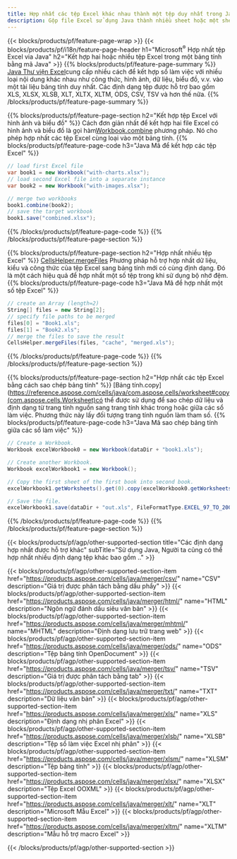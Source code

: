 ```yaml
---
title: Hợp nhất các tệp Excel khác nhau thành một tệp duy nhất trong Java
description: Gộp file Excel sử dụng Java thành nhiều sheet hoặc một sheet. Hợp nhất, kết hợp hoặc ghép các tài liệu Excel thành PDF, Hình ảnh và HTML.
---
```

{{< blocks/products/pf/feature-page-wrap >}}
{{< blocks/products/pf/i18n/feature-page-header h1="Microsoft<sup>&reg;</sup> Hợp nhất tệp Excel via Java" h2="Kết hợp hai hoặc nhiều tệp Excel trong một bảng tính bằng mã Java" >}}
{{% blocks/products/pf/feature-page-summary %}}
[Java Thư viện Excel](/cells/vi/java/)cung cấp nhiều cách để kết hợp sổ làm việc với nhiều loại nội dung khác nhau như công thức, hình ảnh, dữ liệu, biểu đồ, v.v. vào một tài liệu bảng tính duy nhất. Các định dạng tệp được hỗ trợ bao gồm XLS, XLSX, XLSB, XLT, XLTX, XLTM, ODS, CSV, TSV và hơn thế nữa.
{{% /blocks/products/pf/feature-page-summary %}}

{{% blocks/products/pf/feature-page-section h2="Kết hợp tệp Excel với hình ảnh và biểu đồ" %}}
 Cách đơn giản nhất để kết hợp hai file Excel có hình ảnh và biểu đồ là gọi hàm[Workbook.combine](https://reference.aspose.com/cells/java/com.aspose.cells/workbook#combine(com.aspose.cells.Workbook)) phương pháp. Nó cho phép hợp nhất các tệp Excel cùng loại vào một bảng tính.
{{% blocks/products/pf/feature-page-code h3="Java Mã để kết hợp các tệp Excel" %}}

```cs
// load first Excel file
var book1 = new Workbook("with-charts.xlsx");
// load second Excel file into a separate instance
var book2 = new Workbook("with-images.xlsx");

// merge two workbooks
book1.combine(book2);
// save the target workbook 
book1.save("combined.xlsx");
```
{{% /blocks/products/pf/feature-page-code %}}
{{% /blocks/products/pf/feature-page-section %}}

{{% blocks/products/pf/feature-page-section h2="Hợp nhất nhiều tệp Excel" %}}
[CellsHelper.mergeFiles](https://reference.aspose.com/cells/java/com.aspose.cells/cellshelper#mergeFiles) Phương pháp hỗ trợ hợp nhất dữ liệu, kiểu và công thức của tệp Excel sang bảng tính mới có cùng định dạng. Đó là một cách hiệu quả để hợp nhất một số tệp trong khi sử dụng bộ nhớ đệm.
{{% blocks/products/pf/feature-page-code h3="Java Mã để hợp nhất một số tệp Excel" %}}

```cs
// create an Array (length=2)
String[] files = new String[2];
// specify file paths to be merged
files[0] = "Book1.xls";
files[1] = "Book2.xls";
// merge the files to save the result
CellsHelper.mergeFiles(files, "cache", "merged.xls");

```
{{% /blocks/products/pf/feature-page-code %}}
{{% /blocks/products/pf/feature-page-section %}}

{{% blocks/products/pf/feature-page-section h2="Hợp nhất các tệp Excel bằng cách sao chép bảng tính" %}}
[Bảng tính.copy](https://reference.aspose.com/cells/java/com.aspose.cells/worksheet#copy(com.aspose.cells.Worksheet)có thể được sử dụng để sao chép dữ liệu và định dạng từ trang tính nguồn sang trang tính khác trong hoặc giữa các sổ làm việc. Phương thức này lấy đối tượng trang tính nguồn làm tham số.
{{% blocks/products/pf/feature-page-code h3="Java Mã sao chép bảng tính giữa các sổ làm việc" %}}

```cs
// Create a Workbook.
Workbook excelWorkbook0 = new Workbook(dataDir + "book1.xls");

// Create another Workbook.
Workbook excelWorkbook1 = new Workbook();

// Copy the first sheet of the first book into second book.
excelWorkbook1.getWorksheets().get(0).copy(excelWorkbook0.getWorksheets().get(0));

// Save the file.
excelWorkbook1.save(dataDir + "out.xls", FileFormatType.EXCEL_97_TO_2003);
```
{{% /blocks/products/pf/feature-page-code %}}
{{% /blocks/products/pf/feature-page-section %}}

{{< blocks/products/pf/agp/other-supported-section title="Các định dạng hợp nhất được hỗ trợ khác" subTitle="Sử dụng Java, Người ta cũng có thể hợp nhất nhiều định dạng tệp khác bao gồm .." >}}

{{< blocks/products/pf/agp/other-supported-section-item href="https://products.aspose.com/cells/java/merger/csv/" name="CSV" description="Giá trị được phân tách bằng dấu phẩy" >}}
{{< blocks/products/pf/agp/other-supported-section-item href="https://products.aspose.com/cells/java/merger/html/" name="HTML" description="Ngôn ngữ đánh dấu siêu văn bản" >}}
{{< blocks/products/pf/agp/other-supported-section-item href="https://products.aspose.com/cells/java/merger/mhtml/" name="MHTML" description="Định dạng lưu trữ trang web" >}}
{{< blocks/products/pf/agp/other-supported-section-item href="https://products.aspose.com/cells/java/merger/ods/" name="ODS" description="Tệp bảng tính OpenDocument" >}}
{{< blocks/products/pf/agp/other-supported-section-item href="https://products.aspose.com/cells/java/merger/tsv/" name="TSV" description="Giá trị được phân tách bằng tab" >}}
{{< blocks/products/pf/agp/other-supported-section-item href="https://products.aspose.com/cells/java/merger/txt/" name="TXT" description="Dữ liệu văn bản" >}}
{{< blocks/products/pf/agp/other-supported-section-item href="https://products.aspose.com/cells/java/merger/xls/" name="XLS" description="Định dạng nhị phân Excel" >}}
{{< blocks/products/pf/agp/other-supported-section-item href="https://products.aspose.com/cells/java/merger/xlsb/" name="XLSB" description="Tệp sổ làm việc Excel nhị phân" >}}
{{< blocks/products/pf/agp/other-supported-section-item href="https://products.aspose.com/cells/java/merger/xlsm/" name="XLSM" description="Tệp bảng tính" >}}
{{< blocks/products/pf/agp/other-supported-section-item href="https://products.aspose.com/cells/java/merger/xlsx/" name="XLSX" description="Tệp Excel OOXML" >}}
{{< blocks/products/pf/agp/other-supported-section-item href="https://products.aspose.com/cells/java/merger/xlt/" name="XLT" description="Microsoft Mẫu Excel" >}}
{{< blocks/products/pf/agp/other-supported-section-item href="https://products.aspose.com/cells/java/merger/xltm/" name="XLTM" description="Mẫu hỗ trợ macro Excel" >}}

{{< /blocks/products/pf/agp/other-supported-section >}}

